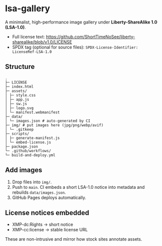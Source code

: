 # lsa-gallery

A minimalist, high-performance image gallery under **Liberty-ShareAlike 1.0 (LSA-1.0)**.

- Full license text: <https://github.com/ShortTimeNoSee/liberty-sharealike/blob/v1.0/LICENSE>
- SPDX tag (optional for source files): `SPDX-License-Identifier: LicenseRef-LSA-1.0`

## Structure

```text
.
├─ LICENSE
├─ index.html
├─ assets/
│ ├─ style.css
│ ├─ app.js
│ ├─ sw.js
│ ├─ logo.svg
│ └─ manifest.webmanifest
├─ data/
│ └─ images.json # auto-generated by CI
├─ img/ # put images here (jpg/png/webp/avif)
│ └─ .gitkeep
├─ scripts/
│ ├─ generate-manifest.js
│ └─ embed-license.js
├─ package.json
└─ .github/workflows/
└─ build-and-deploy.yml
```

## Add images

1. Drop files into `img/`.
2. Push to `main`. CI embeds a short LSA-1.0 notice into metadata and rebuilds `data/images.json`.
3. GitHub Pages deploys automatically.

## License notices embedded

- XMP-dc:Rights -> short notice
- XMP-cc:license -> stable license URL

These are non-intrusive and mirror how stock sites annotate assets.
